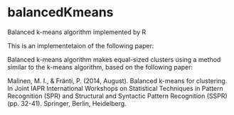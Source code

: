 # balancedKmeans

Balanced k-means algorithm implemented by R

This is an implementetaion of the following paper:

Balanced k-means algorithm makes equal-sized clusters using a method similar to the k-means algorithm, based on the following paper: 

Malinen, M. I., & Fränti, P. (2014, August). Balanced k-means for clustering. In Joint IAPR International Workshops on Statistical Techniques in Pattern Recognition (SPR) and Structural and Syntactic Pattern Recognition (SSPR) (pp. 32-41). Springer, Berlin, Heidelberg.
